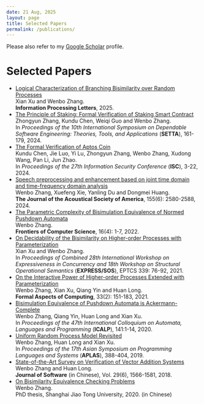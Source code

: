 ```yaml
---
date: 21 Aug, 2025
layout: page
title: Selected Papers
permalink: /publications/
---
```


Please also refer to my [Google Scholar][gs] profile.

# Selected Papers
- [Logical Characterization of Branching Bisimilarity over Random Processes][IPL25]<br>
  Xian Xu and Wenbo Zhang.<br>
 <b>Information Processing Letters</b>, 2025.
- [The Principle of Staking: Formal Verification of Staking Smart Contract][SETTA24]<br>
  Zhongyun Zhang, Kundu Chen, Weiqi Guo and Wenbo Zhang.<br>
  In *Proceedings of the 10th International Symposium on Dependable Software Engineering: Theories, Tools, and Applications* (**SETTA**), 161-179, 2024.
- [The Formal Verification of Aptos Coin][ISC24]<br>
  Kundu Chen, Jie Luo, Yi Lu, Zhongyun Zhang, Wenbo Zhang, Xudong Wang, Pan Li, Jun Zhao.<br>
  In *Proceedings of the 27th Information Security Conference* (**ISC**), 3-22, 2024.
- [Speech preprocessing and enhancement based on joint time domain and time-frequency domain analysis][JASA24]<br>
   Wenbo Zhang, Xuefeng Xie,  Yanling Du and Dongmei Huang.<br>
   <b>The Journal of the Acoustical Society of America</b>, 155(6): 2580-2588, 2024.
- [The Parametric Complexity of Bisimulation Equivalence of Normed Pushdown Automata][FCS21]<br>
   Wenbo Zhang.<br>
  <b>Frontiers of Computer Science</b>, 16(4): 1-7, 2022.
- [On Decidability of the Bisimilarity on Higher-order Processes with Parameterization][EXPRESS21]<br>
   Xian Xu and Wenbo Zhang.<br>
  In *Proceedings of Combined 28th International Workshop on Expressiveness in Concurrency and 18th Workshop on Structural Operational Semantics* (**EXPRESS/SOS**), EPTCS 339: 76-92, 2021.
- [On the Interactive Power of Higher-order Processes Extended with Parameterization][FAC20] <br>
   Wenbo Zhang, Xian Xu, Qiang Yin and Huan Long.<br>
  <b>Formal Aspects of Computing</b>, 33(2): 151-183, 2021.
- [Bisimulation Equivalence of Pushdown Automata is Ackermann-Complete][ICALP20] <br>
   Wenbo Zhang, Qiang Yin, Huan Long and Xian Xu.<br>
   In *Proceedings of the 47th International Colloquium on Automata, Languages and Programming* (**ICALP**), 141:1-14, 2020.
- [Uniform Random Process Model Revisited][APLAS19]  <br>
   Wenbo Zhang, Huan Long and Xian Xu. <br>
   In *Proceedings of the 17th Asian Symposium on Programming Languages and Systems* (**APLAS**), 388-404, 2019.
- [State-of-the-Art Survey on Verification of Vector Addition Systems][JOS18]<br>
   Wenbo Zhang and Huan Long.<br>
  <b>Journal of Software</b> (in Chinese), Vol. 29(6), 1566-1581, 2018.
- [On Bisimilarity Equivalence Checking Problems][PhDThesis]<br>Wenbo Zhang.<br> PhD thesis, Shanghai Jiao Tong University, 2020. (in Chinese)


[gs]: https://scholar.google.com/citations?hl=en&user=Hzshk5YAAAAJ
[ISC24]: https://link.springer.com/chapter/10.1007/978-3-031-75757-0_1
[SETTA24]: https://link.springer.com/chapter/10.1007/978-981-96-0602-3_9
[JASA24]: https://pubs.aip.org/asa/jasa/article-abstract/155/6/3580/3295657/Speech-preprocessing-and-enhancement-based-on?redirectedFrom=fulltext
[EXPRESS21]: https://arxiv.org/abs/2108.10494
[FCS21]: https://link.springer.com/article/10.1007/s11704-021-0340-x
[FAC20]: https://link.springer.com/article/10.1007/s00165-020-00524-1
[ICALP20]: https://drops.dagstuhl.de/opus/volltexte/2020/12548/pdf/LIPIcs-ICALP-2020-141.pdf
[APLAS19]: https://link.springer.com/chapter/10.1007/978-3-030-34175-6_20
[JOS18]: http://www.jos.org.cn/html/2018/6/5465.htm
[IPL25]: https://www.sciencedirect.com/science/article/abs/pii/S0020019025000407
[PhDThesis]:../pdf/phdThesis.pdf


